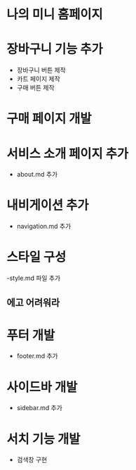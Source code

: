 # 나의 미니 홈페이지

# 장바구니 기능 추가

- 장바구니 버튼 제작
- 카트 페이지 제작
- 구매 버튼 제작

# 구매 페이지 개발

# 서비스 소개 페이지 추가

- about.md 추가

# 내비게이션 추가

- navigation.md 추가

# 스타일 구성

-style.md 파일 추가

## 에고 어려워라

# 푸터 개발

- footer.md 추가

# 사이드바 개발

- sidebar.md 추가

# 서치 기능 개발

- 검색창 구현

